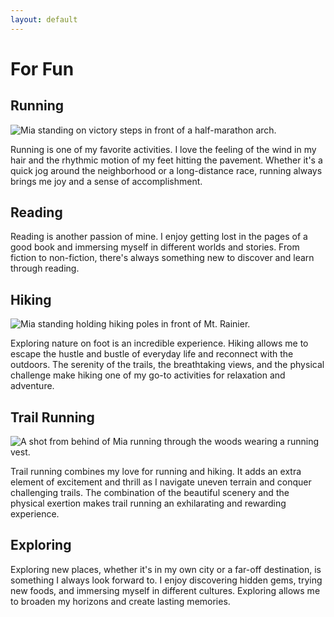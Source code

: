 ```yaml
---
layout: default
---
```



# For Fun

## Running

<img class="wrapped" src="photos/Mia-Columbia-Gorge.png" alt = "Mia standing on victory steps in front of a half-marathon arch.">

Running is one of my favorite activities. I love the feeling of the wind in my hair and the rhythmic motion of my feet hitting the pavement. Whether it's a quick jog around the neighborhood or a long-distance race, running always brings me joy and a sense of accomplishment.

## Reading

Reading is another passion of mine. I enjoy getting lost in the pages of a good book and immersing myself in different worlds and stories. From fiction to non-fiction, there's always something new to discover and learn through reading.

## Hiking

<img class="wrapped" src="photos/Mia-Rainier2023.png" alt = "Mia standing holding hiking poles in front of Mt. Rainier.">

Exploring nature on foot is an incredible experience. Hiking allows me to escape the hustle and bustle of everyday life and reconnect with the outdoors. The serenity of the trails, the breathtaking views, and the physical challenge make hiking one of my go-to activities for relaxation and adventure.

## Trail Running

<img class="wrapped" src="photos/Mia-Trail-Running.png" alt = "A shot from behind of Mia running through the woods wearing a running vest.">

Trail running combines my love for running and hiking. It adds an extra element of excitement and thrill as I navigate uneven terrain and conquer challenging trails. The combination of the beautiful scenery and the physical exertion makes trail running an exhilarating and rewarding experience.

## Exploring

Exploring new places, whether it's in my own city or a far-off destination, is something I always look forward to. I enjoy discovering hidden gems, trying new foods, and immersing myself in different cultures. Exploring allows me to broaden my horizons and create lasting memories.
